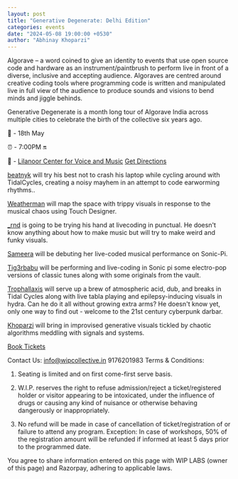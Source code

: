 ```yaml
---
layout: post
title: "Generative Degenerate: Delhi Edition"
categories: events
date: "2024-05-08 19:00:00 +0530"
author: "Abhinay Khoparzi"
---
```

Algorave – a word coined to give an identity to events that use open source code and hardware as an instrument/paintbrush to perform live in front of a diverse, inclusive and accepting audience. Algoraves are centred around creative coding tools where programming code is written and manipulated live in full view of the audience to produce sounds and visions to bend minds and jiggle behinds.

Generative Degenerate is a month long tour of Algorave India across multiple cities to celebrate the birth of the collective six years ago.

📅 - 18th May

⏰ - 7:00PM 🔛

📍 - [Lilanoor Center for Voice and Music](https://lilanoor.com/) [Get Directions](https://www.google.com/maps/place/Lilanoor+Center+for+Voice+and+Music/@28.5640941,77.2198315,15z/data=!4m6!3m5!1s0x390ce34433f6a4db:0x41f27c149c9a8c63!8m2!3d28.5640941!4d77.2198315!16s%2Fg%2F11p6y90yjt?entry=ttu)

[beatnyk](https://www.instagram.com/beatnyk) will try his best not to crash his laptop while cycling around with TidalCycles, creating a noisy mayhem in an attempt to code earworming rhythms..

[Weatherman](https://www.instagram.com/xweatherman) will map the space with trippy visuals in response to the musical chaos using Touch Designer.

[_rnd](https://www.instagram.com/rnd.exe) is going to be trying his hand at livecoding in punctual. He doesn't know anything about how to make music but will try to make weird and funky visuals.

[Sameera](https://www.instagram.com/sameeramudgal)  will be debuting her live-coded musical performance on Sonic-Pi.

[Tig3rbabu](https://www.instagram.com/tig3rbabu/) will be performing and live-coding in Sonic pi some electro-pop versions of classic tunes along with some originals from the vault.

[Trophallaxis](http://satyarth.me/) will serve up a brew of atmospheric acid, dub, and breaks in Tidal Cycles along with live tabla playing and epilepsy-inducing visuals in hydra. Can he do it all without growing extra arms? He doesn't know yet, only one way to find out - welcome to the 21st century cyberpunk darbar.

[Khoparzi](http://khoparzi.com/) will bring in improvised generative visuals tickled by chaotic algorithms meddling with signals and systems.

[Book Tickets](https://pages.razorpay.com/pl_O7YoU2g8q4NbWB/view)

Contact Us:
 info@wipcollective.in
 9176201983
Terms & Conditions:
1. Seating is limited and on first come-first serve basis.

2. W.I.P. reserves the right to refuse admission/reject a ticket/registered holder or visitor appearing to be intoxicated, under the influence of drugs or causing any kind of nuisance or otherwise behaving dangerously or inappropriately.

3. No refund will be made in case of cancellation of ticket/registration of or failure to attend any program. Exception: In case of workshops, 50% of the registration amount will be refunded if informed at least 5 days prior to the programmed date.
      
You agree to share information entered on this page with WIP LABS (owner of this page) and Razorpay, adhering to applicable laws.